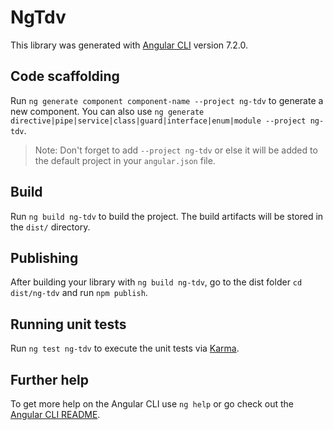 # NgTdv

This library was generated with [Angular CLI](https://github.com/angular/angular-cli) version 7.2.0.

## Code scaffolding

Run `ng generate component component-name --project ng-tdv` to generate a new component. You can also use `ng generate directive|pipe|service|class|guard|interface|enum|module --project ng-tdv`.
> Note: Don't forget to add `--project ng-tdv` or else it will be added to the default project in your `angular.json` file. 

## Build

Run `ng build ng-tdv` to build the project. The build artifacts will be stored in the `dist/` directory.

## Publishing

After building your library with `ng build ng-tdv`, go to the dist folder `cd dist/ng-tdv` and run `npm publish`.

## Running unit tests

Run `ng test ng-tdv` to execute the unit tests via [Karma](https://karma-runner.github.io).

## Further help

To get more help on the Angular CLI use `ng help` or go check out the [Angular CLI README](https://github.com/angular/angular-cli/blob/master/README.md).
